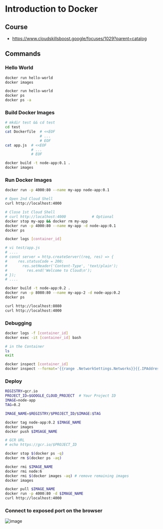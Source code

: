 # Introduction to Docker

## Course
* https://www.cloudskillsboost.google/focuses/1029?parent=catalog

## Commands

### Hello World
```bash
docker run hello-world
docker images

docker run hello-world
docker ps
docker ps -a
```

### Build Docker Images
```bash
# mkdir test && cd test
cd test
cat Dockerfile  # <<EOF
                # ...
                # EOF
cat app.js  # <<EOF
            # ...
            # EOF

docker build -t node-app:0.1 .
docker images
```

### Run Docker Images
```bash
docker run -p 4000:80 --name my-app node-app:0.1

# Open 2nd Cloud Shell
curl http://localhost:4000

# Close 1st Cloud Shell
# curl http://localhost:4000            # Optional
docker stop my-app && docker rm my-app
docker run -p 4000:80 --name my-app -d node-app:0.1
docker ps

docker logs [container_id]
```

```bash
# vi test/app.js
# ....
# const server = http.createServer((req, res) => {
#     res.statusCode = 200;
#       res.setHeader('Content-Type', 'text/plain');
#         res.end('Welcome to Cloud\n');
# });
# ....

docker build -t node-app:0.2 .
docker run -p 8080:80 --name my-app-2 -d node-app:0.2
docker ps

curl http://localhost:8080
curl http://localhost:4000
```

### Debugging
```bash
docker logs -f [container_id]
docker exec -it [container_id] bash

# in the Container
ls
exit

docker inspect [container_id]
docker inspect --format='{{range .NetworkSettings.Networks}}{{.IPAddress}}{{end}}' [container_id]
```

### Deploy
```bash
REGISTRY=gcr.io
PROJECT_ID=$GOOGLE_CLOUD_PROJECT  # Your Project ID
IMAGE=node-app
TAG=0.2

IMAGE_NAME=$REGISTRY/$PROJECT_ID/$IMAGE:$TAG

docker tag node-app:0.2 $IMAGE_NAME
docker images
docker push $IMSAGE_NAME

# GCR URL
# echo https://gcr.io/$PROJECT_ID
```

```bash
docker stop $(docker ps -q)
docker rm $(docker ps -aq)

docker rmi $IMAGE_NAME
docker rmi node:6
docker rmi $(docker images -aq) # remove remaining images
docker images

docker pull $IMAGE_NAME
docker run -p 4000:80 -d $IMAGE_NAME
curl http://localhost:4000
```

### Connect to exposed port on the browser
![image](https://user-images.githubusercontent.com/21324361/180647920-84ffa0df-4ce1-4c66-8d97-b7142dcf8966.png)
